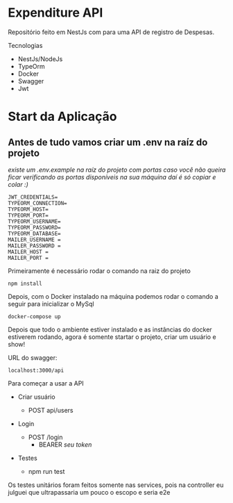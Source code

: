 # Expenditure API

Repositório feito em NestJs com para uma API de registro de Despesas.

Tecnologias

- NestJs/NodeJs
- TypeOrm 
- Docker
- Swagger
- Jwt

# Start da Aplicação

## Antes de tudo vamos criar um .env na raíz do projeto

_existe um .env.example na raíz do projeto com portas caso você não queira ficar verificando as portas disponíveis na sua máquina daí é só copiar e colar :)_

```
JWT_CREDENTIALS=
TYPEORM_CONNECTION=
TYPEORM_HOST=
TYPEORM_PORT=
TYPEORM_USERNAME=
TYPEORM_PASSWORD=
TYPEORM_DATABASE=
MAILER_USERNAME =
MAILER_PASSWORD =
MAILER_HOST =
MAILER_PORT =

```

Primeiramente é necessário rodar o comando na raiz do projeto

```
npm install
```

Depois, com o Docker instalado na máquina podemos rodar o comando a seguir
para inicializar o MySql

```
docker-compose up
```

Depois que todo o ambiente estiver instalado e as instâncias
do docker estiverem rodando, agora é somente startar o projeto, criar um usuário e show!

URL do swagger:

```
localhost:3000/api
```

Para começar a usar a API

- Criar usuário
  - POST api/users
- Login

  - POST /login
    - BEARER _seu token_

- Testes
  - npm run test

Os testes unitários foram feitos somente nas services, pois na controller eu julguei que ultrapassaria um pouco o escopo e seria e2e
